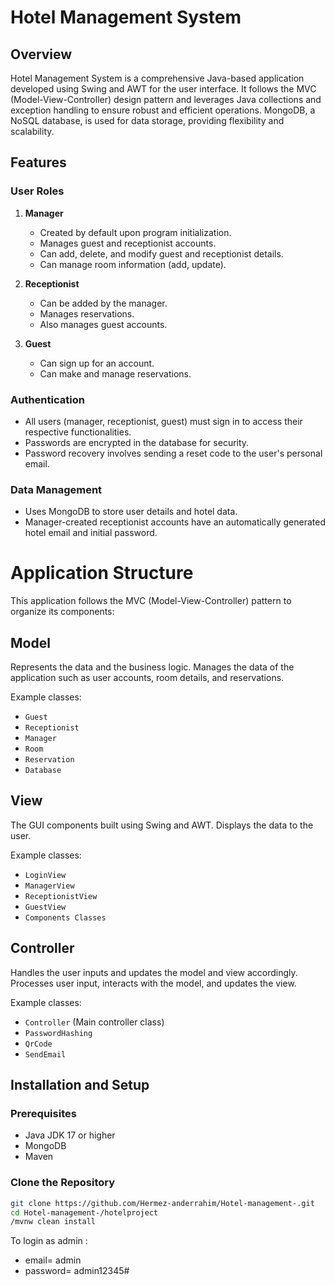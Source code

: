 # Hotel Management System

## Overview

Hotel Management System is a comprehensive Java-based application developed using Swing and AWT for the user interface. It follows the MVC (Model-View-Controller) design pattern and leverages Java collections and exception handling to ensure robust and efficient operations. MongoDB, a NoSQL database, is used for data storage, providing flexibility and scalability.

## Features

### User Roles

1. **Manager**
   - Created by default upon program initialization.
   - Manages guest and receptionist accounts.
   - Can add, delete, and modify guest and receptionist details.
   - Can manage room information (add, update).
2. **Receptionist**

   - Can be added by the manager.
   - Manages reservations.
   - Also manages guest accounts.

3. **Guest**
   - Can sign up for an account.
   - Can make and manage reservations.

### Authentication

- All users (manager, receptionist, guest) must sign in to access their respective functionalities.
- Passwords are encrypted in the database for security.
- Password recovery involves sending a reset code to the user's personal email.

### Data Management

- Uses MongoDB to store user details and hotel data.
- Manager-created receptionist accounts have an automatically generated hotel email and initial password.

# Application Structure

This application follows the MVC (Model-View-Controller) pattern to organize its components:

## Model

Represents the data and the business logic. Manages the data of the application such as user accounts, room details, and reservations.

Example classes:

- `Guest`
- `Receptionist`
- `Manager`
- `Room`
- `Reservation`
- `Database`

## View

The GUI components built using Swing and AWT. Displays the data to the user.

Example classes:

- `LoginView`
- `ManagerView`
- `ReceptionistView`
- `GuestView`
- `Components Classes`

## Controller

Handles the user inputs and updates the model and view accordingly. Processes user input, interacts with the model, and updates the view.

Example classes:

- `Controller` (Main controller class)
- `PasswordHashing`
- `QrCode`
- `SendEmail`

## Installation and Setup

### Prerequisites

- Java JDK 17 or higher
- MongoDB
- Maven

### Clone the Repository

```bash
git clone https://github.com/Hermez-anderrahim/Hotel-management-.git
cd Hotel-management-/hotelproject
/mvnw clean install
```
To login as admin :
- email= admin
- password= admin12345#
